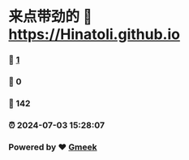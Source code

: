 # 来点带劲的 :link: https://Hinatoli.github.io 
### :page_facing_up: [1](https://Hinatoli.github.io/tag.html) 
### :speech_balloon: 0 
### :hibiscus: 142 
### :alarm_clock: 2024-07-03 15:28:07 
### Powered by :heart: [Gmeek](https://github.com/Meekdai/Gmeek)
